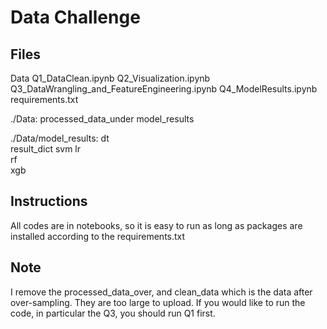 # Data Challenge


## Files
Data
Q1_DataClean.ipynb
Q2_Visualization.ipynb
Q3_DataWrangling_and_FeatureEngineering.ipynb
Q4_ModelResults.ipynb
requirements.txt

./Data:
processed_data_under
model_results		

./Data/model_results:
dt		
result_dict	
svm
lr		
rf		
xgb

## Instructions
All codes are in notebooks, so it is easy to run as long as packages are installed according to the requirements.txt

## Note
I remove the processed_data_over, and clean_data which is the data after over-sampling. They are too large to upload. If you would like to run the code, in particular the Q3, you should run Q1 first.

